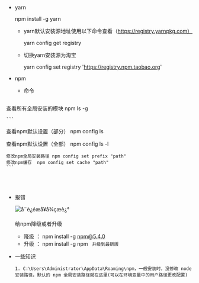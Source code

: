 - yarn

  npm install -g yarn

  - yarn默认安装源地址使用以下命令查看（https://registry.yarnpkg.com）

    yarn config get registry

  - 切换yarn安装源为淘宝

    yarn config set registry 'https://registry.npm.taobao.org'

- npm 

  - 命令

    ```
查看所有全局安装的模块 npm ls -g
    
    ```

查看npm默认设置（部分） npm config ls
    
  查看npm默认设置（全部） npm config ls -l
    
    修改npm全局安装路径 npm config set prefix "path"
    修改npm缓存  npm config set cache "path"
    ```


​    
​    
  - 报错  
  
    ![å¨è¿éæå¥å¾çæè¿°](https://img-blog.csdn.net/2018101000153851?watermark/2/text/aHR0cHM6Ly9ibG9nLmNzZG4ubmV0L3dlaXhpbl80MjQ3MDc5MQ==/font/5a6L5L2T/fontsize/400/fill/I0JBQkFCMA==/dissolve/70)
  
    给npm降级或者升级
  
    - 降级 ： npm install -g npm@5.4.0
    - 升级 ： npm install -g npm ` 升级到最新版`
  
  - 一些知识
  
    ```
    1. C:\Users\Administrator\AppData\Roaming\npm，一般安装时，没修改 node 安装路径，默认的 npm 全局安装路径就在这里(可以在环境变量中的用户路径更改配置)
    ```
  
    

